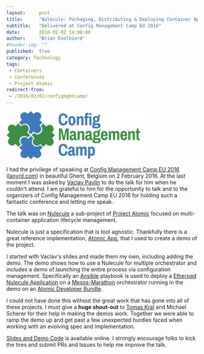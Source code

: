 ```yaml
---
layout:     post
title:      "Nulecule: Packaging, Distributing & Deploying Container Applications the Cloud Way"
subtitle:   "Delivered at Config Management Camp EU 2016"
date:       2016-02-02 14:00:00
author:     "Brian Exelbierd"
#header-img: ""
published:  true
category: Technology
tags:
 - Containers
 - Conferences
 - Project Atomic
redirect-from:
 - /2016/02/02/configmgmtcamp/
---
```


![Config Management Camp EU Logo](/img/2016/configmgmtcampeu2016-logo.png)

I had the privilege of speaking at [Config Management Camp EU
2016](http://cfgmgmtcamp.eu/schedule/speakers/BrianExelbierd.html)
([lanyrd.com](http://lanyrd.com/2016/cfgmgmtcamp/sdxytt/)) in
beautiful Ghent, Belgium on 2 February 2016.  At the last moment I
was asked by [Vaclav Pavlin](https://twitter.com/vpavlin) to do the
talk for him when he couldn't attend.  I am grateful to him for the
opportunity to talk and to the organizers of Config Management Camp
EU 2016 for holding such a fantastic conference and letting me
speak.

The talk was on
[Nulecule](https://github.com/projectatomic/nulecule/blob/master/docs/getting-started.md)
a sub-project of [Project Atomic](http://www.projectatomic.io)
focused on multi-container application lifecycle management.

Nulecule is just a specification that is tool agnostic.  Thankfully
there is a great reference implementation, [Atomic
App](https://github.com/projectatomic/atomicapp), that I used to
create a demo of the project.

I started with Vaclav's slides and made them my own, including
adding the demo.  The demo shows how to use a Nulecule for multiple
orchestrator and includes a demo of launching the entire process via
configuration management.  Specifically an
[Ansible](http://www.ansible.com) playbook is used to deploy a
[Etherpad Nulecule
Application](https://github.com/kadel/nulecule-library/tree/cfgmntcmp-etherpad/etherpad-centos7-atomicapp)
on a [Mesos-Marathon](https://mesosphere.github.io/marathon/)
orchestrator running in the demo on an [Atomic Developer
Bundle](https://github.com/projectatomic/adb-atomic-developer-bundle).

I could not have done this without the great work that has gone
into all of these projects.  I must give a **huge shout-out** to
[Tomas Kral](https://github.com/projectatomic/adb-atomic-developer-bundle)
and Michael Scherer for their help in making the demos work.  Together
we were able to ramp the demo up and get past a few unexpected
hurdles faced when working with an evolving spec and implementation.

[Slides and Demo Code](https://github.com/bexelbie/nulecule-talk-demo)
is available online.  I strongly encourage folks to kick the tires
and submit PRs and Issues to help me improve the talk.
